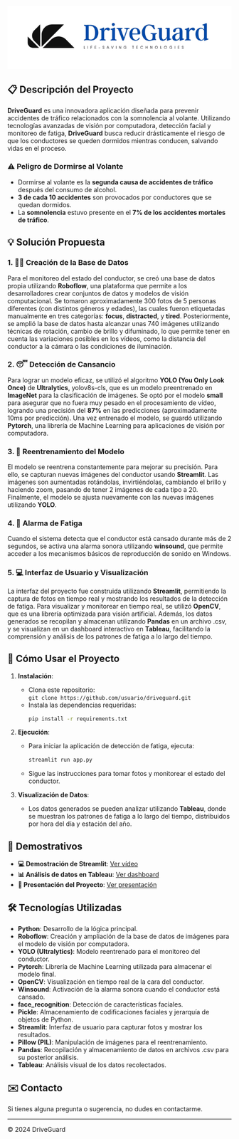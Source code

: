 ![DriveGuard Logo](https://github.com/lidiamayor/finalproject/blob/main/images/logo_driveguard_blue.png)

## 📋 Descripción del Proyecto

**DriveGuard** es una innovadora aplicación diseñada para prevenir accidentes de tráfico relacionados con la somnolencia al volante. Utilizando tecnologías avanzadas de visión por computadora, detección facial y monitoreo de fatiga, **DriveGuard** busca reducir drásticamente el riesgo de que los conductores se queden dormidos mientras conducen, salvando vidas en el proceso.

### ⚠️ Peligro de Dormirse al Volante
- Dormirse al volante es la **segunda causa de accidentes de tráfico** después del consumo de alcohol.
- **3 de cada 10 accidentes** son provocados por conductores que se quedan dormidos.
- La **somnolencia** estuvo presente en el **7% de los accidentes mortales de tráfico**.

## 💡 Solución Propuesta

### 1. 🧑‍💻 Creación de la Base de Datos
Para el monitoreo del estado del conductor, se creó una base de datos propia utilizando **Roboflow**, una plataforma que permite a los desarrolladores crear conjuntos de datos y modelos de visión computacional. Se tomaron aproximadamente 300 fotos de 5 personas diferentes (con distintos géneros y edades), las cuales fueron etiquetadas manualmente en tres categorías: **focus**, **distracted**, y **tired**. Posteriormente, se amplió la base de datos hasta alcanzar unas 740 imágenes utilizando técnicas de rotación, cambio de brillo y difuminado, lo que permite tener en cuenta las variaciones posibles en los vídeos, como la distancia del conductor a la cámara o las condiciones de iluminación.

### 2. 😴 Detección de Cansancio
Para lograr un modelo eficaz, se utilizó el algoritmo **YOLO (You Only Look Once)** de **Ultralytics**, yolov8s-cls, que es un modelo preentrenado en **ImageNet** para la clasificación de imágenes. Se optó por el modelo **small** para asegurar que no fuera muy pesado en el procesamiento de vídeo, logrando una precisión del **87%** en las predicciones (aproximadamente 10ms por predicción). Una vez entrenado el modelo, se guardó utilizando **Pytorch**, una librería de Machine Learning para aplicaciones de visión por computadora.

### 3. 🔄 Reentrenamiento del Modelo
El modelo se reentrena constantemente para mejorar su precisión. Para ello, se capturan nuevas imágenes del conductor usando **Streamlit**. Las imágenes son aumentadas rotándolas, invirtiéndolas, cambiando el brillo y haciendo zoom, pasando de tener 2 imágenes de cada tipo a 20. Finalmente, el modelo se ajusta nuevamente con las nuevas imágenes utilizando **YOLO**.

### 4. 🚨 Alarma de Fatiga
Cuando el sistema detecta que el conductor está cansado durante más de 2 segundos, se activa una alarma sonora utilizando **winsound**, que permite acceder a los mecanismos básicos de reproducción de sonido en Windows.

### 5. 💻 Interfaz de Usuario y Visualización
La interfaz del proyecto fue construida utilizando **Streamlit**, permitiendo la captura de fotos en tiempo real y mostrando los resultados de la detección de fatiga. Para visualizar y monitorear en tiempo real, se utilizó **OpenCV**, que es una librería optimizada para visión artificial. Además, los datos generados se recopilan y almacenan utilizando **Pandas** en un archivo .csv, y se visualizan en un dashboard interactivo en **Tableau**, facilitando la comprensión y análisis de los patrones de fatiga a lo largo del tiempo.


## 🚀 Cómo Usar el Proyecto

1. **Instalación**:
   - Clona este repositorio:  
     `git clone https://github.com/usuario/driveguard.git`
   - Instala las dependencias requeridas:
     ```bash
     pip install -r requirements.txt
     ```

2. **Ejecución**:
   - Para iniciar la aplicación de detección de fatiga, ejecuta:
     ```bash
     streamlit run app.py
     ```
   - Sigue las instrucciones para tomar fotos y monitorear el estado del conductor.

3. **Visualización de Datos**:
   - Los datos generados se pueden analizar utilizando **Tableau**, donde se muestran los patrones de fatiga a lo largo del tiempo, distribuidos por hora del día y estación del año.

## 🎥 Demostrativos

- **💻 Demostración de Streamlit**: [Ver vídeo](https://www.canva.com/design/DAGUfQ6YOz4/dzUl5iwBRL0HAGdqNJ_8Zw/watch?utm_content=DAGUfQ6YOz4&utm_campaign=designshare&utm_medium=link&utm_source=editoro)
- **📊 Análisis de datos en Tableau**: [Ver dashboard](https://public.tableau.com/views/DriveGuard/Historia?:language=es-ES&:sid=&:redirect=auth&:display_count=n&:origin=viz_share_link)
- **🎤 Presentación del Proyecto**: [Ver presentación](https://www.canva.com/design/DAGUeHJxpcc/KH67qUOGjCwiN0sOYC0sfA/view?utm_content=DAGUeHJxpcc&utm_campaign=designshare&utm_medium=link&utm_source=editor)

## 🛠️ Tecnologías Utilizadas

- **Python**: Desarrollo de la lógica principal.
- **Roboflow**: Creación y ampliación de la base de datos de imágenes para el modelo de visión por computadora.
- **YOLO (Ultralytics)**: Modelo reentrenado para el monitoreo del conductor.
- **Pytorch**: Librería de Machine Learning utilizada para almacenar el modelo final.
- **OpenCV**: Visualización en tiempo real de la cara del conductor.
- **Winsound**: Activación de la alarma sonora cuando el conductor está cansado.
- **face_recognition**: Detección de características faciales.
- **Pickle**: Almacenamiento de codificaciones faciales y jerarquía de objetos de Python.
- **Streamlit**: Interfaz de usuario para capturar fotos y mostrar los resultados.
- **Pillow (PIL)**: Manipulación de imágenes para el reentrenamiento.
- **Pandas**: Recopilación y almacenamiento de datos en archivos .csv para su posterior análisis.
- **Tableau**: Análisis visual de los datos recolectados.

## ✉️ Contacto

Si tienes alguna pregunta o sugerencia, no dudes en contactarme.

---

© 2024 DriveGuard
